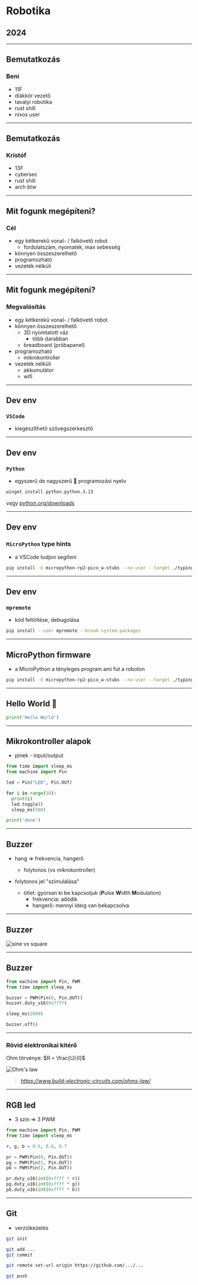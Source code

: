 
# Robotika
## 2024

---

## Bemutatkozás
### Beni

- 11F
- diákkör vezető
- tavalyi robotika
- rust shill
- nixos user

---

## Bemutatkozás
### Kristóf

- 13F
- cybersec
- rust shill
- arch btw

--- 

## Mit fogunk megépíteni?
### Cél

- egy kétkerekű vonal- / falkövető robot
  - fordulatszám, nyomaték, max sebesség
- könnyen összeszerelhető
- programozható
- vezeték nélküli

---

## Mit fogunk megépíteni?
### Megvalósítás

- egy kétkerekű vonal- / falkövető robot
- könnyen összeszerelhető
  - 3D nyomtatott váz
    - több darabban
  - breadboard (próbapanel)
- programozható
  - mikrokontroller
- vezeték nélküli
  - akkumulátor
  - wifi

---

## Dev env

### `VSCode`

- kiegészíthető szövegszerkesztő

---

## Dev env

### `Python`

- egyszerű de nagyszerű 🐍 programozási nyelv

```bash
winget install python.python.3.13
```
vagy [python.org/downloads](https://www.python.org/downloads/)

---

## Dev env

### `MicroPython` type hints

- a VSCode tudjon segíteni

```bash
pip install -U micropython-rp2-pico_w-stubs --no-user --target ./typings
```

---

## Dev env

### `mpremote`

- kód feltöltése, debugolása

```bash
pip install --user mpremote --break-system-packages
```

---

## MicroPython firmware

- a MicroPython a tényleges program ami fut a roboton
  
```bash
pip install -U micropython-rp2-pico_w-stubs --no-user --target ./typings
```

---

## Hello World 👋

```python
print('Hello World')
```

---

## Mikrokontroller alapok

- pinek - input/output

```python
from time import sleep_ms
from machine import Pin

led = Pin("LED", Pin.OUT)

for i in range(10):
  print(i)
  led.toggle()
  sleep_ms(500)

print('done')

```

---

## Buzzer

- hang => frekvencia, hangerő
  - folytonos (vs mikrokontroller)

- folytonos jel "szimulálása"
  - ötlet: gyorsan ki be kapcsoljuk (**P**ulse **W**idth **M**odulation)
    - frekvencia: adódik
    - hangerő: mennyi ideig van bekapcsolva

---

## Buzzer

![sine vs square](./sine_vs_square.png)

---

## Buzzer

```python
from machine import Pin, PWM
from time import sleep_ms

buzzer = PWM(Pin(0, Pin.OUT))
buzzer.duty_u16(0x7fff)

sleep_ms(2000)

buzzer.off()
```

---

### Rövid elektronikai kitérő

Ohm törvénye: $R = \frac{U}{I}$

![Ohm's law](./ohms_law.jpg)
> *https://www.build-electronic-circuits.com/ohms-law/*


---

## RGB led

- 3 szín => 3 PWM

```python
from machine import Pin, PWM
from time import sleep_ms

r, g, b = 0.5, 0.6, 0.7

pr = PWM(Pin(0, Pin.OUT))
pg = PWM(Pin(1, Pin.OUT))
pb = PWM(Pin(2, Pin.OUT))

pr.duty_u16(int(0xffff * r))
pg.duty_u16(int(0xffff * g))
pb.duty_u16(int(0xffff * b))
```

---

## Git

- verziókezelés

```bash
git init

git add ...
git commit

git remote set-url origin https://github.com/.../...

git push

```
